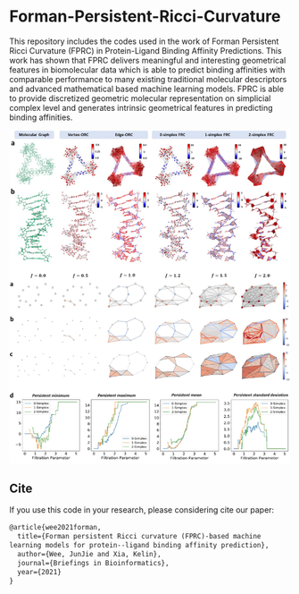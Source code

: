 # Forman-Persistent-Ricci-Curvature

This repository includes the codes used in the work of Forman Persistent Ricci Curvature (FPRC) in Protein-Ligand Binding Affinity Predictions. This work has shown that FPRC delivers meaningful and interesting geometrical features in biomolecular data which is able to predict binding affinities with comparable performance to many existing traditional molecular descriptors and advanced mathematical based machine learning models. FPRC is able to provide discretized geometric molecular representation on simplicial complex level and generates intrinsic geometrical features in predicting binding affinities.

<p align="center">
  <img src="https://github.com/ExpectozJJ/Forman-Persistent-Ricci-Curvature/blob/master/img/fprc_cover.png" title="fprc_cover"/>
</p>

## Cite
If you use this code in your research, please considering cite our paper:
```
@article{wee2021forman,
  title={Forman persistent Ricci curvature (FPRC)-based machine learning models for protein--ligand binding affinity prediction},
  author={Wee, JunJie and Xia, Kelin},
  journal={Briefings in Bioinformatics},
  year={2021}
}
```
